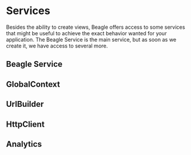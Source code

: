 # Services
Besides the ability to create views, Beagle offers access to some services that might be useful to
achieve the exact behavior wanted for your application. The Beagle Service is the main service, but
as soon as we create it, we have access to several more.

## Beagle Service

## GlobalContext

## UrlBuilder

## HttpClient

## Analytics
